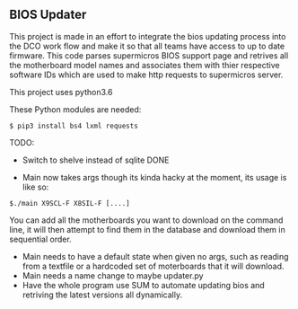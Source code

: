 ## BIOS Updater

This project is made in an effort to integrate the bios updating process into the DCO work flow and make it so that all teams have access to up to date firmware.
This code parses supermicros BIOS support page and retrives all the motherboard model names and associates them with thier respective software IDs which are used to make http requests to supermicros server. 

This project uses python3.6

These Python modules are needed:
```
$ pip3 install bs4 lxml requests
```
TODO:
- Switch to shelve instead of sqlite DONE

- Main now takes args though its kinda hacky at the moment, its usage is like so:
```
$./main X9SCL-F X8SIL-F [....]
```
You can add all the motherboards you want to download on the command line, it will then attempt to find them in the database and download them in sequential order.

- Main needs to have a default state when given no args, such as reading from a textfile or a hardcoded set of moterboards that it will download.
- Main needs a name change to maybe updater.py
- Have the whole program use SUM to automate updating bios and retriving the latest versions all dynamically.